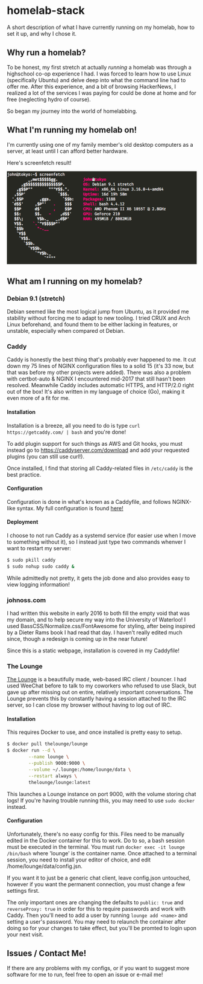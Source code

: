 # homelab-stack
A short description of what I have currently running on my homelab, how to set it up, and why I chose it.

## Why run a homelab?

To be honest, my first stretch at actually *running* a homelab was through a highschool co-op experience I had. I was forced to learn how to use Linux (specifically Ubuntu) and delve deep into what the command line had to offer me. After this experience, and a bit of browsing HackerNews, I realized a lot of the services I was paying for could be done at home and for free (neglecting hydro of course). 

So began my journey into the world of homelabbing. 


## What I'm running my homelab on!

I'm currently using one of my family member's old desktop computers as a server, at least until I can afford better hardware.

Here's screenfetch result!

![](./screenshot.png)

## What am I running on my homelab?

### Debian 9.1 (stretch)

Debian seemed like the most logical jump from Ubuntu, as it provided me stability without forcing me to adapt to new tooling. I tried CRUX and Arch Linux beforehand, and found them to be either lacking in features, or unstable, especially when compared ot Debian. 

### Caddy

Caddy is honestly the best thing that's probably ever happened to me. It cut down my 75 lines of NGINX configuration files to a solid 15 (it's 33 now, but that was before my other projects were added). There was also a problem with certbot-auto & NGINX I encountered mid-2017 that still hasn't been resolved. Meanwhile Caddy includes automatic HTTPS, and HTTP/2.0 right out of the box! It's also written in my language of choice (Go), making it even more of a fit for me. 

#### Installation

Installation is a breeze, all you need to do is type ```curl https://getcaddy.com/ | bash``` and you're done!

To add plugin support for such things as AWS and Git hooks, you must instead go to https://caddyserver.com/download and add 
your requested plugins (you can still use curl!). 

Once installed, I find that storing all Caddy-related files in ```/etc/caddy``` is the best practice. 

#### Configuration

Configuration is done in what's known as a Caddyfile, and follows NGINX-like syntax. My full configuration is found [here!](./Caddyfile) 

#### Deployment

I choose to not run Caddy as a systemd service (for easier use when I move to something without it), so I instead just type two commands whenver I want to restart my server:
```bash
$ sudo pkill caddy
$ sudo nohup sudo caddy &
```
While admittedly not pretty, it gets the job done and also provides easy to view logging information!

### johnoss.com

I had written this website in early 2016 to both fill the empty void that was my domain, and to help secure my way into the University of Waterloo! I used BassCSS/Normalize.css/FontAwesome for styling, after being inspired by a Dieter Rams book I had read that day. I haven't really edited much since, though a redesign is coming up in the near future!

Since this is a static webpage, installation is covered in my Caddyfile!

### The Lounge

[The Lounge](https://thelounge.github.io) is a beautifully made, web-based IRC client / bouncer. I had used WeeChat before to talk to my coworkers who refused to use Slack, but gave up after missing out on entire, relatively important conversations. The Lounge prevents this by constantly having a session attached to the IRC server, so I can close my browser without having to log out of IRC.

#### Installation

This requires Docker to use, and once installed is pretty easy to setup.

```bash
$ docker pull thelounge/lounge
$ docker run --d \
        --name lounge \
        --publish 9000:9000 \
        --volume ~/.lounge:/home/lounge/data \
        --restart always \
        thelounge/lounge:latest
```

This launches a Lounge instance on port 9000, with the volume storing chat logs! If you're having trouble running this, you may need to use ```sudo docker``` instead. 

#### Configuration

Unfortunately, there's no easy config for this. Files need to be manually edited in the Docker container for this to work. Do to so, a bash session must be executed in the terminal. You must run ```docker exec -it lounge /bin/bash``` where 'lounge' is the container name. Once attached to a terminal session, you need to install your editor of choice, and edit /home/lounge/data/config.jsn.

If you want it to just be a generic chat client, leave config.json untouched, however if you want the permanent connection, you must change a few settings first.

The only important ones are changing the defaults to ```public: true``` and ```reverseProxy: true``` in order for this to require passwords and work with Caddy. 
Then you'll need to add a user by running ```lounge add <name>``` and setting a user's password. You may need to relaunch the container after doing so for your changes to take effect, but you'll be promted to login upon your next visit. 



## Issues / Contact Me!

If there are any problems with my configs, or if you want to suggest more software for me to run, feel free to open an issue or e-mail me! 




